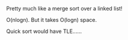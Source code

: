 
Pretty much like a merge sort over a linked list!

O(nlogn). But it takes O(logn) space.    

Quick sort would have TLE......